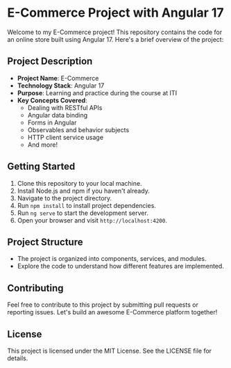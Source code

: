 # E-Commerce Project with Angular 17

Welcome to my E-Commerce project! This repository contains the code for an online store built using Angular 17. Here's a brief overview of the project:

## Project Description
- **Project Name**: E-Commerce
- **Technology Stack**: Angular 17
- **Purpose**: Learning and practice during the course at ITI
- **Key Concepts Covered**:
    - Dealing with RESTful APIs
    - Angular data binding
    - Forms in Angular
    - Observables and behavior subjects
    - HTTP client service usage
    - And more!

## Getting Started
1. Clone this repository to your local machine.
2. Install Node.js and npm if you haven't already.
3. Navigate to the project directory.
4. Run `npm install` to install project dependencies.
5. Run `ng serve` to start the development server.
6. Open your browser and visit `http://localhost:4200`.

## Project Structure
- The project is organized into components, services, and modules.
- Explore the code to understand how different features are implemented.

## Contributing
Feel free to contribute to this project by submitting pull requests or reporting issues. Let's build an awesome E-Commerce platform together!

## License
This project is licensed under the MIT License. See the LICENSE file for details.

